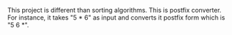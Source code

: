 This project is different than sorting algorithms. This is postfix converter. 
For instance, it takes "5 * 6" as input and converts it postfix form which is "5 6 *".